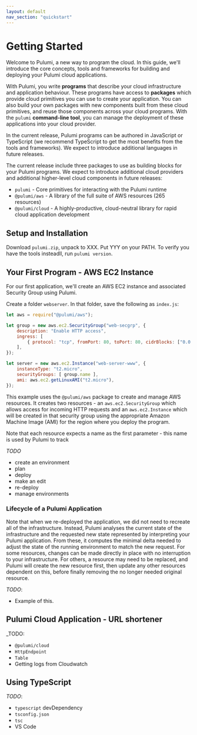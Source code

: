 ```yaml
---
layout: default
nav_section: "quickstart"
---
```


# Getting Started

Welcome to Pulumi, a new way to program the cloud. In this guide, we'll
introduce the core concepts, tools and frameworks for building and deploying
your Pulumi cloud applications.

With Pulumi, you write __programs__ that describe your cloud infrastructure and
application behaviour.  These programs have access to __packages__ which provide
cloud primitives you can use to create your application.  You can also build
your own packages with new components built from these cloud primitives, and
reuse those components across your cloud programs.  With the `pulumi`
__command-line tool__, you can manage the deployment of these applications into your
cloud provider.

In the current release, Pulumi programs can be authored in JavaScript or
TypeScript (we recommend TypeScript to get the most benefits from the tools and
frameworks).  We expect to introduce additional languages in future releases.

The current release include three packages to use as building blocks for your
Pulumi programs.  We expect to introduce additional cloud providers and
additional higher-level cloud components in future releases:
* `pulumi` - Core primitives for interacting with the Pulumi runtime
* `@pulumi/aws` - A library of the full suite of AWS resources (265 resources)
* `@pulumi/cloud` - A highly-productive, cloud-neutral library for rapid cloud
  application development

## Setup and Installation

Download `pulumi.zip`, unpack to XXX.  Put YYY on your PATH.  To verify you have
the tools insteadll, run `pulumi version`.

## Your First Program - AWS EC2 Instance

For our first application, we'll create an AWS EC2 instance and associated
Security Group using Pulumi.

Create a folder `webserver`.  In that folder, save the following as `index.js`:

```javascript
let aws = require("@pulumi/aws");

let group = new aws.ec2.SecurityGroup("web-secgrp", {
    description: "Enable HTTP access",
    ingress: [
        { protocol: "tcp", fromPort: 80, toPort: 80, cidrBlocks: ["0.0.0.0/0"] },
    ],
});

let server = new aws.ec2.Instance("web-server-www", {
    instanceType: "t2.micro",
    securityGroups: [ group.name ],
    ami: aws.ec2.getLinuxAMI("t2.micro"),
});
```

This example uses the `@pulumi/aws` package to create and manage AWS resources.
It creates two resources - an `aws.ec2.SecurityGroup` which allows access for
incoming HTTP requests and an `aws.ec2.Instance` which will be created in that
security group using the appropriate Amazon Machine Image (AMI) for the region
where you deploy the program.

Note that each resource expects a name as the first parameter - this name is
used by Pulumi to track 

_TODO_
* create an environment 
* plan 
* deploy
* make an edit
* re-deploy
* manage environments

### Lifecycle of a Pulumi Application

Note that when we re-deployed the application, we did not need to recreate all
of the infrastructure.  Instead, Pulumi analyses the current state of the
infrastructure and the requested new state represented by interpreting your
Pulumi application.  From these, it computes the minimal delta needed to adjust
the state of the running environment to match the new request.  For some
resources, changes can be made directly in place with no interruption to your
infrastructure.  For others, a resource may need to be replaced, and Pulumi will
create the new resource first, then update any other resources dependent on
this, before finally removing the no longer needed original resource.

_TODO_:
* Example of this.

## Pulumi Cloud Application - URL shortener

_TODO:
* `@pulumi/cloud`
* `HttpEndpoint`
* `Table`
* Getting logs from Cloudwatch

## Using TypeScript

_TODO_:
* `typescript` devDependency
* `tsconfig.json`
* `tsc`
* VS Code


